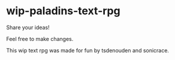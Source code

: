 # wip-paladins-text-rpg
Share your ideas!

Feel free to make changes.

This wip text rpg was made for fun by tsdenouden and sonicrace.


